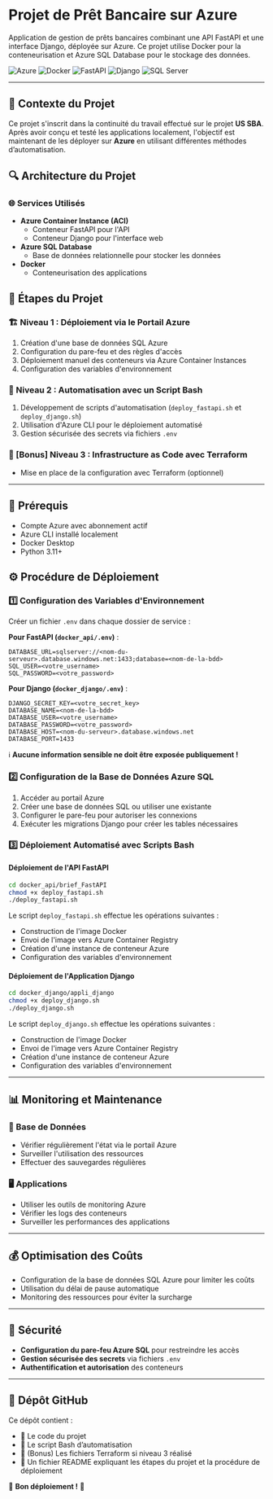 # Projet de Prêt Bancaire sur Azure

Application de gestion de prêts bancaires combinant une API FastAPI et une interface Django, déployée sur Azure. Ce projet utilise Docker pour la conteneurisation et Azure SQL Database pour le stockage des données.

![Azure](https://img.shields.io/badge/Azure-0078D4?style=flat&logo=microsoft-azure&logoColor=white)
![Docker](https://img.shields.io/badge/Docker-2496ED?style=flat&logo=docker&logoColor=white)
![FastAPI](https://img.shields.io/badge/FastAPI-009688?style=flat&logo=fastapi&logoColor=white)
![Django](https://img.shields.io/badge/Django-092E20?style=flat&logo=django&logoColor=white)
![SQL Server](https://img.shields.io/badge/SQL%20Server-CC2927?style=flat&logo=microsoft-sql-server&logoColor=white)

---

## 📌 Contexte du Projet

Ce projet s'inscrit dans la continuité du travail effectué sur le projet **US SBA**. Après avoir conçu et testé les applications localement, l'objectif est maintenant de les déployer sur **Azure** en utilisant différentes méthodes d’automatisation.

## 🔍 Architecture du Projet

### 🌐 Services Utilisés

- **Azure Container Instance (ACI)**
  - Conteneur FastAPI pour l'API
  - Conteneur Django pour l'interface web
- **Azure SQL Database**
  - Base de données relationnelle pour stocker les données
- **Docker**
  - Conteneurisation des applications

## 🚀 Étapes du Projet

### 🏗 Niveau 1 : Déploiement via le Portail Azure
1. Création d'une base de données SQL Azure
2. Configuration du pare-feu et des règles d'accès
3. Déploiement manuel des conteneurs via Azure Container Instances
4. Configuration des variables d'environnement

### 🤖 Niveau 2 : Automatisation avec un Script Bash
1. Développement de scripts d'automatisation (`deploy_fastapi.sh` et `deploy_django.sh`)
2. Utilisation d'Azure CLI pour le déploiement automatisé
3. Gestion sécurisée des secrets via fichiers `.env`

### 🎯 [Bonus] Niveau 3 : Infrastructure as Code avec Terraform
- Mise en place de la configuration avec Terraform (optionnel)

---

## 📌 Prérequis

- Compte Azure avec abonnement actif
- Azure CLI installé localement
- Docker Desktop
- Python 3.11+

## ⚙️ Procédure de Déploiement

### 1️⃣ Configuration des Variables d'Environnement

Créer un fichier `.env` dans chaque dossier de service :

**Pour FastAPI (`docker_api/.env`)** :
```env
DATABASE_URL=sqlserver://<nom-du-serveur>.database.windows.net:1433;database=<nom-de-la-bdd>
SQL_USER=<votre_username>
SQL_PASSWORD=<votre_password>
```

**Pour Django (`docker_django/.env`)** :
```env
DJANGO_SECRET_KEY=<votre_secret_key>
DATABASE_NAME=<nom-de-la-bdd>
DATABASE_USER=<votre_username>
DATABASE_PASSWORD=<votre_password>
DATABASE_HOST=<nom-du-serveur>.database.windows.net
DATABASE_PORT=1433
```

ℹ️ **Aucune information sensible ne doit être exposée publiquement !**

### 2️⃣ Configuration de la Base de Données Azure SQL

1. Accéder au portail Azure
2. Créer une base de données SQL ou utiliser une existante
3. Configurer le pare-feu pour autoriser les connexions
4. Exécuter les migrations Django pour créer les tables nécessaires

### 3️⃣ Déploiement Automatisé avec Scripts Bash

#### Déploiement de l'API FastAPI
```bash
cd docker_api/brief_FastAPI
chmod +x deploy_fastapi.sh
./deploy_fastapi.sh
```

Le script `deploy_fastapi.sh` effectue les opérations suivantes :
- Construction de l'image Docker
- Envoi de l'image vers Azure Container Registry
- Création d'une instance de conteneur Azure
- Configuration des variables d'environnement

#### Déploiement de l'Application Django
```bash
cd docker_django/appli_django
chmod +x deploy_django.sh
./deploy_django.sh
```

Le script `deploy_django.sh` effectue les opérations suivantes :
- Construction de l'image Docker
- Envoi de l'image vers Azure Container Registry
- Création d'une instance de conteneur Azure
- Configuration des variables d'environnement

---

## 📊 Monitoring et Maintenance

### 📂 Base de Données
- Vérifier régulièrement l'état via le portail Azure
- Surveiller l'utilisation des ressources
- Effectuer des sauvegardes régulières

### 🖥️ Applications
- Utiliser les outils de monitoring Azure
- Vérifier les logs des conteneurs
- Surveiller les performances des applications

---

## 💰 Optimisation des Coûts

- Configuration de la base de données SQL Azure pour limiter les coûts
- Utilisation du délai de pause automatique
- Monitoring des ressources pour éviter la surcharge

---

## 🔐 Sécurité

- **Configuration du pare-feu Azure SQL** pour restreindre les accès
- **Gestion sécurisée des secrets** via fichiers `.env`
- **Authentification et autorisation** des conteneurs

---

## 📁 Dépôt GitHub

Ce dépôt contient :
- 📂 Le code du projet
- 📜 Le script Bash d’automatisation
- 📑 (Bonus) Les fichiers Terraform si niveau 3 réalisé
- 📖 Un fichier README expliquant les étapes du projet et la procédure de déploiement

🚀 **Bon déploiement !** 🎯
